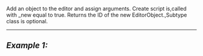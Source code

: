 Add an object to the editor and assign arguments. Create script is,called with _new equal to true. Returns the ID of the new EditorObject.,Subtype class is optional.


---
*Example 1:*
-